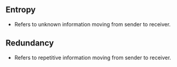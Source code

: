 ## Entropy

- Refers to unknown information moving from sender to receiver.

## Redundancy

- Refers to repetitive information moving from sender to receiver.
